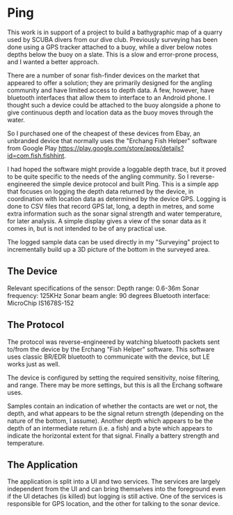 # Ping

This work is in support of a project to build a bathygraphic map of a quarry used by SCUBA divers
from our dive club. Previously surveying has been done using a GPS tracker attached to a buoy,
while a diver below notes depths below the buoy on a slate. This is a slow and error-prone process,
and I wanted a better approach.

There are a number of sonar fish-finder devices on the market that appeared to offer a solution;
they are primarily designed for the angling community and have limited access to depth data. A
few, however, have bluetooth interfaces that allow them to interface to an Android phone. I thought
such a device could be attached to the buoy alongside a phone to give continuous depth and location
data as the buoy moves through the water.

So I purchased one of the cheapest of these devices from Ebay, an unbranded device that normally
uses the "Erchang Fish Helper" software from Google Play
https://play.google.com/store/apps/details?id=com.fish.fishhint.

I had hoped the software might provide a loggable depth trace, but it proved to be quite specific
to the needs of the angling community. So I reverse-engineered the simple device protocol and built
Ping. This is a simple app that focuses on logging the depth data returned by the device, in
coordination with location data as determined by the device GPS. Logging is done to CSV files that
record GPS lat, long, a depth in metres, and some extra information such as the sonar signal
strength and water temperature, for later analysis. A simple display gives a view of the sonar data
as it comes in, but is not intended to be of any practical use.

The logged sample data can be used directly in my "Surveying" project to incrementally build up a
3D picture of the bottom in the surveyed area.

## The Device

Relevant specifications of the sensor:
Depth range: 0.6-36m
Sonar frequency: 125KHz
Sonar beam angle: 90 degrees
Bluetooth interface: MicroChip IS1678S-152

## The Protocol

The protocol was reverse-engineered by watching bluetooth packets sent to/from the device by the
Erchang "Fish Helper" software. This software uses classic BR/EDR bluetooth to communicate with
the device, but LE works just as well.

The device is configured by setting the required sensitivity,
noise filtering, and range. There may be more settings, but this is all the Erchang software uses.

Samples contain an indication of whether the contacts are wet or not, the depth, and what appears
to be the signal return strength (depending on the nature of the bottom, I assume). Another depth
which appears to be the depth of an intermediate return (i.e. a fish) and a byte which appears to
indicate the horizontal extent for that signal. Finally a battery strength and temperature.

## The Application
The application is split into a UI and two services. The services are largely independent from the UI
and can bring themselves into the foreground even if the UI detaches (is killed) but logging is still
active. One of the services is responsible for GPS location, and the other for talking to the sonar device.